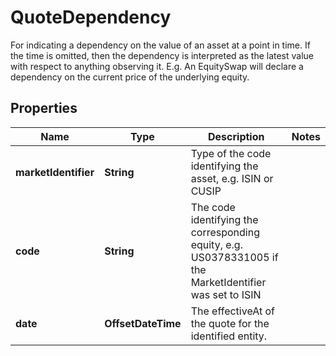 

# QuoteDependency

For indicating a dependency on the value of an asset at a point in time.  If the time is omitted, then the dependency is interpreted as the latest value with respect to anything observing it.  E.g. An EquitySwap will declare a dependency on the current price of the underlying equity.

## Properties

| Name | Type | Description | Notes |
|------------ | ------------- | ------------- | -------------|
|**marketIdentifier** | **String** | Type of the code identifying the asset, e.g. ISIN or CUSIP |  |
|**code** | **String** | The code identifying the corresponding equity, e.g. US0378331005 if the MarketIdentifier was set to ISIN |  |
|**date** | **OffsetDateTime** | The effectiveAt of the quote for the identified entity. |  |



